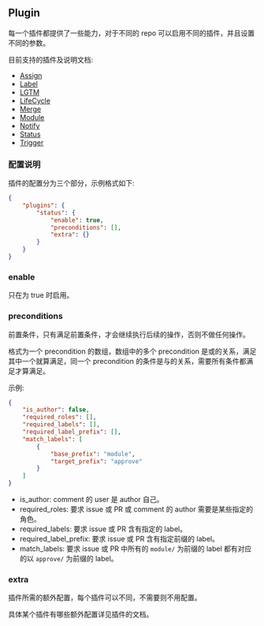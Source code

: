 ## Plugin

每一个插件都提供了一些能力，对于不同的 repo 可以启用不同的插件，并且设置不同的参数。

目前支持的插件及说明文档:

* [Assign](/plugin/assign)
* [Label](/plugin/label)
* [LGTM](/plugin/lgtm)
* [LifeCycle](/plugin/lifecycle)
* [Merge](/plugin/merge)
* [Module](/plugin/module)
* [Notify](/plugin/notify)
* [Status](/plugin/status)
* [Trigger](/plugin/trigger)

### 配置说明

插件的配置分为三个部分，示例格式如下:

```json
{
    "plugins": {
        "status": {
            "enable": true,
            "preconditions": [],
            "extra": {}
        }
    }
}
```

### enable

只在为 true 时启用。

### preconditions

前置条件，只有满足前置条件，才会继续执行后续的操作，否则不做任何操作。

格式为一个 precondition 的数组，数组中的多个 precondition 是或的关系，满足其中一个就算满足，同一个 precondition 的条件是与的关系，需要所有条件都满足才算满足。

示例:

```json
{
    "is_author": false,
    "required_roles": [],
    "required_labels": [],
    "required_label_prefix": [],
    "match_labels": [
        {
            "base_prefix": "module",
            "target_prefix": "approve"
        }
    ]
}
```

* is_author: comment 的 user 是 author 自己。
* required_roles: 要求 issue 或 PR 或 comment 的 author 需要是某些指定的角色。
* required_labels: 要求 issue 或 PR 含有指定的 label。
* required_label_prefix: 要求 issue 或 PR 含有指定前缀的 label。
* match_labels: 要求 issue 或 PR 中所有的 `module/` 为前缀的 label 都有对应的以 `approve/` 为前缀的 label。

### extra

插件所需的额外配置，每个插件可以不同，不需要则不用配置。

具体某个插件有哪些额外配置详见插件的文档。
